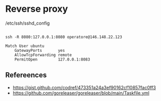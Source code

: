 



# Reverse proxy
/etc/ssh/sshd_config

```

ssh -R 8080:127.0.0.1:8080 operatore@146.148.22.123

Match User ubuntu
    GatewayPorts       yes
    AllowTcpForwarding remote
    PermitOpen         127.0.0.1:8083

```

## Refereences
- https://gist.github.com/codref/473351a24a3ef90162cf10857fac0ff3
- https://github.com/goreleaser/goreleaser/blob/main/Taskfile.yml
